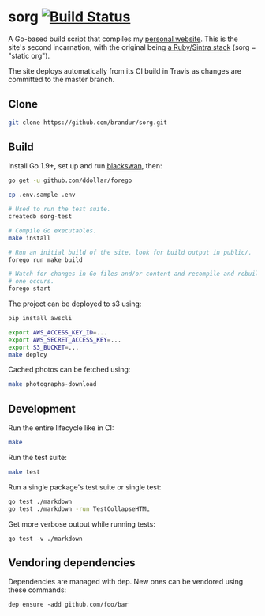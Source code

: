 # sorg [![Build Status](https://travis-ci.org/brandur/sorg.svg?branch=master)](https://travis-ci.org/brandur/sorg)

A Go-based build script that compiles my [personal website][brandur]. This is
the site's second incarnation, with the original being [a Ruby/Sintra
stack][org] (sorg = "static org").

The site deploys automatically from its CI build in Travis as changes are
committed to the master branch.

## Clone

``` sh
git clone https://github.com/brandur/sorg.git
```

## Build

Install Go 1.9+, set up and run [blackswan][blackswan], then:

``` sh
go get -u github.com/ddollar/forego

cp .env.sample .env

# Used to run the test suite.
createdb sorg-test

# Compile Go executables.
make install

# Run an initial build of the site, look for build output in public/.
forego run make build

# Watch for changes in Go files and/or content and recompile and rebuild when
# one occurs.
forego start
```

The project can be deployed to s3 using:

``` sh
pip install awscli

export AWS_ACCESS_KEY_ID=...
export AWS_SECRET_ACCESS_KEY=...
export S3_BUCKET=...
make deploy
```

Cached photos can be fetched using:

``` sh
make photographs-download
```

## Development

Run the entire lifecycle like in CI:

``` sh
make
```

Run the test suite:

``` sh
make test
```

Run a single package's test suite or single test:

``` sh
go test ./markdown
go test ./markdown -run TestCollapseHTML
```

Get more verbose output while running tests:

```
go test -v ./markdown
```

## Vendoring dependencies

Dependencies are managed with dep. New ones can be vendored
using these commands:

    dep ensure -add github.com/foo/bar

[blackswan]: https://github.com/brandur/blackswan
[brandur]: https://brandur.org
[org]: https://github.com/brandur/org

<!--
# vim: set tw=79:
-->
